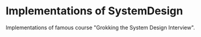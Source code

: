 # Implementations of SystemDesign
Implementations of famous course "Grokking the System Design Interview".
